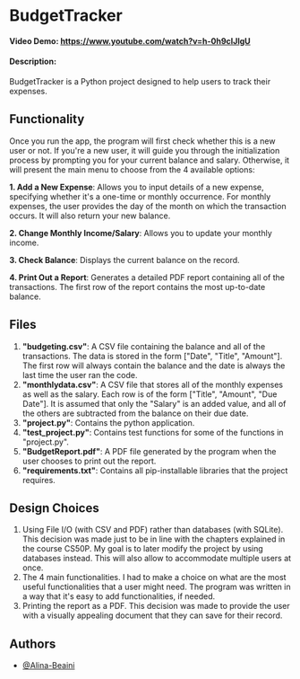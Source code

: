 # BudgetTracker

#### Video Demo:  <https://www.youtube.com/watch?v=h-0h9cIJlgU>
#### Description:

BudgetTracker is a Python project designed to help users to track their expenses.

## Functionality

Once you run the app, the program will first check whether this is a new user or not. 
If you're a new user, it will guide you through the initialization process by prompting you for your current balance and salary.
Otherwise, it will present the main menu to choose from the 4 available options:

**1. Add a New Expense**: Allows you to input details of a new expense, specifying whether it's a one-time or monthly occurrence. For monthly expenses, the user provides the day of the month on which the transaction occurs. It will also return your new balance. 

**2. Change Monthly Income/Salary**: Allows you to update your monthly income.

**3. Check Balance**: Displays the current balance on the record.

**4. Print Out a Report**: Generates a detailed PDF report containing all of the transactions. The first row of the report contains the most up-to-date balance. 



## Files

1. **"budgeting.csv"**: A CSV file containing the balance and all of the transactions. The data is stored in the form ["Date", "Title", "Amount"].
The first row will always contain the balance and the date is always the last time the user ran the code. 
2. **"monthlydata.csv"**: A CSV file that stores all of the monthly expenses as well as the salary. Each row is of the form ["Title", "Amount", "Due Date"]. It is assumed that only the "Salary" is an added value, and all of the others are subtracted from the balance on their due date. 
3. **"project.py"**: Contains the python application. 
4. **"test_project.py"**: Contains test functions for some of the functions in "project.py".
5. **"BudgetReport.pdf"**: A PDF file generated by the program when the user chooses to print out the report.
6. **"requirements.txt"**: Contains all pip-installable libraries that the project requires. 


## Design Choices
1. Using File I/O (with CSV and PDF) rather than databases (with SQLite). This decision was made just to be in line with the chapters explained in the course CS50P. My goal is to later modify the project by using databases instead. This will also allow to accommodate multiple users at once.
2. The 4 main functionalities. I had to make a choice on what are the most useful functionalities that a user might need. The program was written in a way that it's easy to add functionalities, if needed.
3. Printing the report as a PDF. This decision was made to provide the user with a visually appealing document that they can save for their record. 

## Authors

- [@Alina-Beaini](https://github.com/Alina-Beaini)
